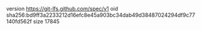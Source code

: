 version https://git-lfs.github.com/spec/v1
oid sha256:bd9ff3a2233212d16efc8e45a903bc34dab49d38487024294df9c77140fd562f
size 17845
